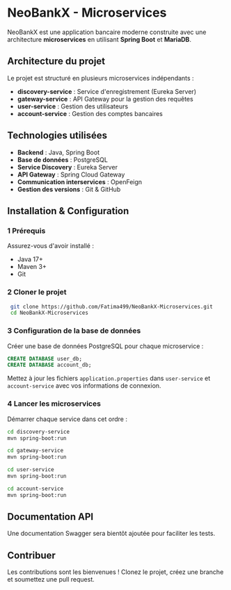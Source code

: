 # NeoBankX - Microservices

NeoBankX est une application bancaire moderne construite avec une architecture **microservices** en utilisant **Spring Boot** et **MariaDB**.

##  Architecture du projet

Le projet est structuré en plusieurs microservices indépendants :

- **discovery-service** : Service d'enregistrement (Eureka Server)
- **gateway-service** : API Gateway pour la gestion des requêtes
- **user-service** : Gestion des utilisateurs
- **account-service** : Gestion des comptes bancaires

##  Technologies utilisées

- **Backend** : Java, Spring Boot
- **Base de données** : PostgreSQL
- **Service Discovery** : Eureka Server
- **API Gateway** : Spring Cloud Gateway
- **Communication interservices** : OpenFeign
- **Gestion des versions** : Git & GitHub

##  Installation & Configuration

### 1️ Prérequis
Assurez-vous d'avoir installé :
- Java 17+
- Maven 3+ 
- Git

### 2️ Cloner le projet
```bash
 git clone https://github.com/Fatima499/NeoBankX-Microservices.git
 cd NeoBankX-Microservices
```

### 3️ Configuration de la base de données
Créer une base de données PostgreSQL pour chaque microservice :
```sql
CREATE DATABASE user_db;
CREATE DATABASE account_db;
```
Mettez à jour les fichiers `application.properties` dans `user-service` et `account-service` avec vos informations de connexion.

### 4️ Lancer les microservices
Démarrer chaque service dans cet ordre :
```bash
cd discovery-service
mvn spring-boot:run
```
```bash
cd gateway-service
mvn spring-boot:run
```
```bash
cd user-service
mvn spring-boot:run
```
```bash
cd account-service
mvn spring-boot:run
```

##  Documentation API
Une documentation Swagger sera bientôt ajoutée pour faciliter les tests.

##  Contribuer
Les contributions sont les bienvenues ! Clonez le projet, créez une branche et soumettez une pull request. 